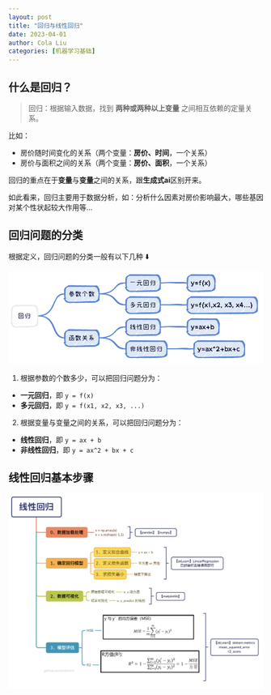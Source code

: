 ```yaml
---
layout: post
title: "回归与线性回归"
date: 2023-04-01
author: Cola Liu
categories: [机器学习基础]
---
```


## 什么是回归？
> 回归：根据输入数据，找到 **两种或两种以上变量** 之间相互依赖的定量关系。

比如：
- 房价随时间变化的关系（两个变量：**房价、时间**，一个关系）
- 房价与面积之间的关系（两个变量：**房价、面积**，一个关系）

回归的重点在于**变量**与**变量**之间的关系，跟**生成式ai**区别开来。

如此看来，回归主要用于数据分析，如：分析什么因素对房价影响最大，哪些基因对某个性状起较大作用等...

## 回归问题的分类
根据定义，回归问题的分类一般有以下几种 ⬇️

<img src="/assets/imgs/ai/回归/回归的分类.png" width="600" />


1. 根据参数的个数多少，可以把回归问题分为：
- **一元回归**，即 `y = f(x)`
- **多元回归**，即 `y = f(x1, x2, x3, ...)`

2. 根据变量与变量之间的关系，可以把回归问题分为：
- **线性回归**，即 `y = ax + b`
- **非线性回归**，即 `y = ax^2 + bx + c`

## 线性回归基本步骤
<img src="/assets/imgs/ai/回归/线性回归步骤.png" width="800" />
